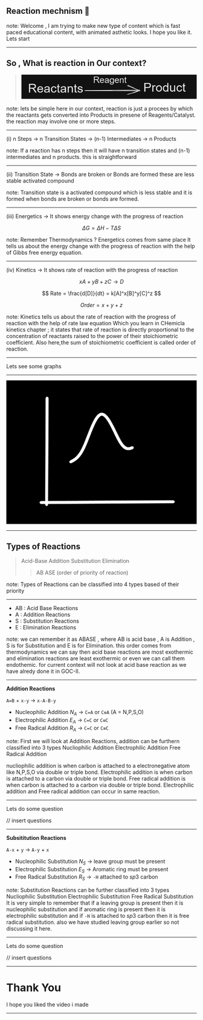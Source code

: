 ## Reaction mechnism 🧪

note: Welcome , I am trying to make new type of content which is fast paced educational content, with animated asthetic looks. I hope you like it.
Lets start

---

## So , What is reaction in Our context?

> ![reaction - reagent](reaction-reagent.png)

note: lets be simple here in our context, reaction is just a procees by which the reactants gets converted into Products in presene of Reagents/Catalyst.
the reaction may involve one or more steps.

---

(i) n Steps  -> n Transition States -> (n-1) Intermediates -> n Products

note: If a reaction has n steps then it will have n transition states and (n-1) intermediates and n products.
this is straightforward

---

(ii) Transition State -> Bonds are broken or Bonds are formed
these are less stable activated compound

note: Transition state is a activated compound which is less stable and it is formed when bonds are broken or bonds are formed.

---

(iii) Energetics -> It shows energy change with the progress of reaction

$$
\Delta G = \Delta H - T \Delta S
$$

note: Remember Thermodynamics ? Energetics comes from same place It tells us about the energy change with the progress of reaction with the help of Gibbs free energy equation.

---

(iv) Kinetics -> It shows rate of reaction with the progress of reaction

$$
xA + yB + zC \rightarrow D
$$

$$
Rate = \frac{d[D]}{dt} = k[A]^x[B]^y[C]^z
$$

$$
Order = x + y + z
$$

note: Kinetics tells us about the rate of reaction with the progress of reaction with the help of rate law equation Which you learn in CHemicla kinetics chapter ; it states that rate of reaction is directly proportional to the concentration of reactants raised to the power of their stoichiometric coefficient.
Also here,the sum of stoichiometric coefficient is called order of reaction.

---

Lets see some graphs

---

<!-- // graphs todo -->

![Graph](graph.png)

---

## Types of Reactions

> Acid-Base Addition Substitution Elimination
>> AB ASE
(order of priority of reaction)


note: Types of Reactions can be classified into 4 types based of their priority

---

* AB : Acid Base Reactions
* A : Addition Reactions
* S : Substitution Reactions
* E : Elimination Reactions

note: we can remember it as ABASE , where AB is acid base , A is Addition , S is for Substitution and E is for Elimination.
this order comes from thermodynamics we can say then acid base reactions are most exothermic and elimination reactions are least exothermic or even we can call them endothemic.
for current context will not look at acid base reaction as we have alredy done it in GOC-II.

---

**Addition Reactions**

`A=B` + `x-y` -> `x-A-B-y`

* Nucleophilic Addition $N_A$ -> `C=A` or `C≡A` (A = N,P,S,O)
* Electrophilic Addition $E_A$ -> `C=C` or `C≡C`
* Free Radical Addition $R_A$ -> `C=C` or `C≡C`

note: First we will look at Addition Reactions, addition can be furthern classified into 3 types
Nucliophilic  Addition
Electrophilic Addition
Free Radical Addition

nucliophilic addition is when carbon is attached to a electronegative atom like N,P,S,O via double or triple bond.
Electrophilic addition is when carbon is attached to a carbon via double or triple bond.
Free radical addition is when carbon is attached to a carbon via double or triple bond.
Electrophilic addition and Free radical addition can occur in same reaction.

---

Lets do some question

// insert questions

---

**Subsititution Reactions**

`A-x` + `y` -> `A-y` + `x`

* Nucleophilic Substitution $N_S$ -> leave group must be present
* Electrophilic Substitution $E_S$ -> Aromatic ring must be present
* Free Radical Substitution $R_S$ -> `-H` attached to $sp3$ carbon

note: Substitution Reactions can be further classified into 3 types
Nucliophilic  Substitution
Electrophilic Substitution
Free Radical Substitution
It is very simple to remember that if a leaving group is present then it is nucleophilic substitution and if aromatic ring is present then it is electrophilic substitution and if `-H` is attached to $sp3$ carbon then it is free radical substitution.
also we have studied leaving group earlier so not discussing it here.

---

Lets do some question

// insert questions

---

# Thank You

I hope you liked the video i made

---
